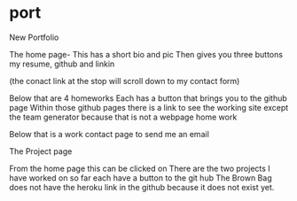 # port
New Portfolio

The home page-
This has a short bio and pic
Then gives you three buttons my resume, github and linkin

(the conact link at the stop will scroll down to my contact form)

Below that are 4 homeworks
Each has a button that brings you to the github page
Within those github pages there is a link to see the working site
except the team generator because that is not a webpage home work

Below that is a work contact page to send me an email

The Project page

From the home page this can be clicked on
There are the two projects I have worked on so far
each have a button to the git hub 
The Brown Bag does not have the heroku link in the github because
it does not exist yet.

